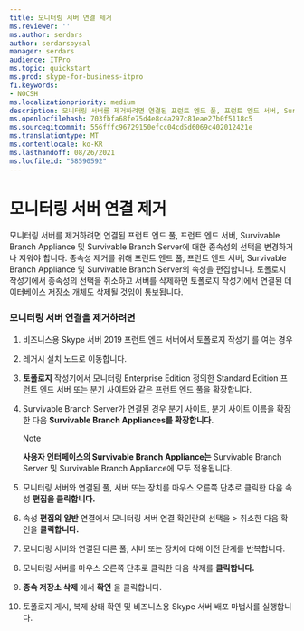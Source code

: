 ```yaml
---
title: 모니터링 서버 연결 제거
ms.reviewer: ''
ms.author: serdars
author: serdarsoysal
manager: serdars
audience: ITPro
ms.topic: quickstart
ms.prod: skype-for-business-itpro
f1.keywords:
- NOCSH
ms.localizationpriority: medium
description: 모니터링 서버를 제거하려면 연결된 프런트 엔드 풀, 프런트 엔드 서버, Survivable Branch Appliance 및 Survivable Branch Server에 대한 종속성 변경 또는 선택을 취소해야 합니다. 종속성 제거를 위해 프런트 엔드 풀, 프런트 엔드 서버, Survivable Branch Appliance 및 Survivable Branch Server의 속성을 편집합니다. 토폴로지 작성기에서 종속성의 선택을 취소하고 서버를 삭제하면 토폴로지 작성기에서 연결된 데이터베이스 저장소 개체도 삭제될 것임이 통보됩니다.
ms.openlocfilehash: 703fbfa68fe75d4e8c4a297c81eae27b0f5118c5
ms.sourcegitcommit: 556fffc96729150efcc04cd5d6069c402012421e
ms.translationtype: MT
ms.contentlocale: ko-KR
ms.lasthandoff: 08/26/2021
ms.locfileid: "58590592"
---
```

# <a name="remove-the-monitoring-server-association"></a>모니터링 서버 연결 제거

모니터링 서버를 제거하려면 연결된 프런트 엔드 풀, 프런트 엔드 서버, Survivable Branch Appliance 및 Survivable Branch Server에 대한 종속성의 선택을 변경하거나 지워야 합니다. 종속성 제거를 위해 프런트 엔드 풀, 프런트 엔드 서버, Survivable Branch Appliance 및 Survivable Branch Server의 속성을 편집합니다. 토폴로지 작성기에서 종속성의 선택을 취소하고 서버를 삭제하면 토폴로지 작성기에서 연결된 데이터베이스 저장소 개체도 삭제될 것임이 통보됩니다.
  
### <a name="to-remove-the-monitoring-server-association"></a>모니터링 서버 연결을 제거하려면

1. 비즈니스용 Skype 서버 2019 프런트 엔드 서버에서 토폴로지 작성기 를 여는 경우
    
2. 레거시 설치 노드로 이동합니다.
    
3.   **토폴로지** 작성기에서 모니터링 Enterprise Edition 정의한 Standard Edition 프런트 엔드 서버 또는 분기 사이트와 같은 프런트 엔드 풀을 확장합니다.
    
4. Survivable Branch Server가 연결된 경우 분기 사이트, 분기 사이트 이름을 확장한 다음 **Survivable Branch Appliances를 확장합니다.**
    
    > [!NOTE]
    > **사용자 인터페이스의 Survivable Branch Appliance는** Survivable Branch Server 및 Survivable Branch Appliance에 모두 적용됩니다. 
  
5. 모니터링 서버와 연결된 풀, 서버 또는 장치를 마우스 오른쪽 단추로 클릭한 다음 속성 **편집을 클릭합니다.**
    
6. 속성 **편집의** **일반** 연결에서 모니터링 서버 연결 확인란의 선택을  >  취소한 다음 확인을 **클릭합니다.** 
    
7. 모니터링 서버와 연결된 다른 풀, 서버 또는 장치에 대해 이전 단계를 반복합니다.
    
8. 모니터링 서버를 마우스 오른쪽 단추로 클릭한 다음 삭제를 **클릭합니다.** 
    
9. **종속 저장소 삭제** 에서 **확인** 을 클릭합니다.
    
10. 토폴로지 게시, 복제 상태 확인 및 비즈니스용 Skype 서버 배포 마법사를 실행합니다. 
    


